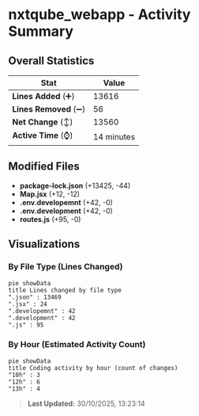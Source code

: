 # nxtqube_webapp - Activity Summary 

## Overall Statistics

| Stat                   | Value                                                             |
| ---------------------- | ----------------------------------------------------------------- |
| **Lines Added** (➕)   | 13616                                          |
| **Lines Removed** (➖) | 56                                        |
| **Net Change** (↕)    | 13560                |
| **Active Time** (⌚)   | 14 minutes |


## Modified Files
- **package-lock.json** (+13425, -44)
- **Map.jsx** (+12, -12)
- **.env.developemnt** (+42, -0)
- **.env.development** (+42, -0)
- **routes.js** (+95, -0)

## Visualizations

### By File Type (Lines Changed)

```mermaid
pie showData
title Lines changed by file type
".json" : 13469
".jsx" : 24
".developemnt" : 42
".development" : 42
".js" : 95
```

### By Hour (Estimated Activity Count)

```mermaid
pie showData
title Coding activity by hour (count of changes)
"10h" : 3
"12h" : 6
"13h" : 4
```


> **Last Updated:** 30/10/2025, 13:23:14